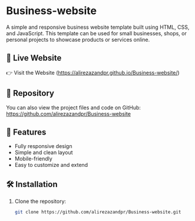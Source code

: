 # Business-website

A simple and responsive business website template built using HTML, CSS, and JavaScript. This template can be used for small businesses, shops, or personal projects to showcase products or services online.

## 🔗 Live Website

👉 Visit the Website (https://alirezazandpr.github.io/Business-website/)

## 📂 Repository

You can also view the project files and code on GitHub:  
https://github.com/alirezazandpr/Business-website

## 🚀 Features

- Fully responsive design
- Simple and clean layout
- Mobile-friendly
- Easy to customize and extend

## 🛠 Installation

1. Clone the repository:
   ```bash
   git clone https://github.com/alirezazandpr/Business-website.git
